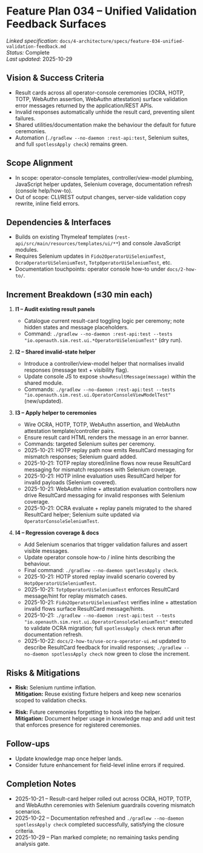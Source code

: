 # Feature Plan 034 – Unified Validation Feedback Surfaces

_Linked specification:_ `docs/4-architecture/specs/feature-034-unified-validation-feedback.md`  
_Status:_ Complete  
_Last updated:_ 2025-10-29

## Vision & Success Criteria
- Result cards across all operator-console ceremonies (OCRA, HOTP, TOTP, WebAuthn assertion, WebAuthn attestation) surface validation error messages returned by the application/REST APIs.
- Invalid responses automatically unhide the result card, preventing silent failures.
- Shared utilities/documentation make the behaviour the default for future ceremonies.
- Automation (`./gradlew --no-daemon :rest-api:test`, Selenium suites, and full `spotlessApply check`) remains green.

## Scope Alignment
- In scope: operator-console templates, controller/view-model plumbing, JavaScript helper updates, Selenium coverage, documentation refresh (console help/how-to).
- Out of scope: CLI/REST output changes, server-side validation copy rewrite, inline field errors.

## Dependencies & Interfaces
- Builds on existing Thymeleaf templates (`rest-api/src/main/resources/templates/ui/**`) and console JavaScript modules.
- Requires Selenium updates in `Fido2OperatorUiSeleniumTest`, `OcraOperatorUiSeleniumTest`, `TotpOperatorUiSeleniumTest`, etc.
- Documentation touchpoints: operator console how-to under `docs/2-how-to/`.

## Increment Breakdown (≤30 min each)
1. **I1 – Audit existing result panels**
   - Catalogue current result-card toggling logic per ceremony; note hidden states and message placeholders.
   - Command: `./gradlew --no-daemon :rest-api:test --tests "io.openauth.sim.rest.ui.*OperatorUiSeleniumTest"` (dry run).

2. **I2 – Shared invalid-state helper**
   - Introduce a controller/view-model helper that normalises invalid responses (message text + visibility flag).
   - Update console JS to expose `showResultMessage(message)` within the shared module.
   - Commands: `./gradlew --no-daemon :rest-api:test --tests "io.openauth.sim.rest.ui.OperatorConsoleViewModelTest"` (new/updated).

3. **I3 – Apply helper to ceremonies**
   - Wire OCRA, HOTP, TOTP, WebAuthn assertion, and WebAuthn attestation template/controller pairs.
   - Ensure result card HTML renders the message in an error banner.
   - Commands: targeted Selenium suites per ceremony.
   - 2025-10-21: HOTP replay path now emits ResultCard messaging for mismatch responses; Selenium guard added.
   - 2025-10-21: TOTP replay stored/inline flows now reuse ResultCard messaging for mismatch responses with Selenium coverage.
   - 2025-10-21: HOTP inline evaluation uses ResultCard helper for invalid payloads (Selenium covered).
   - 2025-10-21: WebAuthn inline + attestation evaluation controllers now drive ResultCard messaging for invalid responses with Selenium coverage.
   - 2025-10-21: OCRA evaluate + replay panels migrated to the shared ResultCard helper; Selenium suite updated via `OperatorConsoleSeleniumTest`.

4. **I4 – Regression coverage & docs**
   - Add Selenium scenarios that trigger validation failures and assert visible messages.
   - Update operator console how-to / inline hints describing the behaviour.
   - Final command: `./gradlew --no-daemon spotlessApply check`.
   - 2025-10-21: HOTP stored replay invalid scenario covered by `HotpOperatorUiSeleniumTest`.
   - 2025-10-21: `TotpOperatorUiSeleniumTest` enforces ResultCard message/hint for replay mismatch cases.
   - 2025-10-21: `Fido2OperatorUiSeleniumTest` verifies inline + attestation invalid flows surface ResultCard message/hints.
   - 2025-10-21: `./gradlew --no-daemon :rest-api:test --tests "io.openauth.sim.rest.ui.OperatorConsoleSeleniumTest"` executed to validate OCRA migration; full `spotlessApply check` rerun after documentation refresh.
   - 2025-10-22: `docs/2-how-to/use-ocra-operator-ui.md` updated to describe ResultCard feedback for invalid responses; `./gradlew --no-daemon spotlessApply check` now green to close the increment.

## Risks & Mitigations
- **Risk:** Selenium runtime inflation.  
  **Mitigation:** Reuse existing fixture helpers and keep new scenarios scoped to validation checks.

- **Risk:** Future ceremonies forgetting to hook into the helper.  
  **Mitigation:** Document helper usage in knowledge map and add unit test that enforces presence for registered ceremonies.

## Follow-ups
- Update knowledge map once helper lands.
- Consider future enhancement for field-level inline errors if required.

## Completion Notes
- 2025-10-21 – Result-card helper rolled out across OCRA, HOTP, TOTP, and WebAuthn ceremonies with Selenium guardrails covering mismatch scenarios.
- 2025-10-22 – Documentation refreshed and `./gradlew --no-daemon spotlessApply check` completed successfully, satisfying the closure criteria.
- 2025-10-29 – Plan marked complete; no remaining tasks pending analysis gate.
